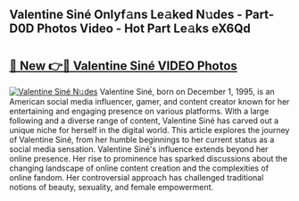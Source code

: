 ## Valentine Siné Onlyf𝚊ns Le𝚊ked N𝚞des - Part-D0D Photos Video - Hot Part Le𝚊ks eX6Qd

# <h2><a href="http://ab97866.deff.icu/?id=Valentine+Sin%c3%a9">🔗 New 👉🔴 Valentine Siné VIDEO Photos</a></h2>

[![Valentine Siné N𝚞des](https://i.imgur.com/rIISA9y.gif)](http://ab97866.deff.icu/?id=Valentine+Sin%c3%a9)
Valentine Siné, born on December 1, 1995, is an American social media influencer, gamer, and content creator known for her entertaining and engaging presence on various platforms. With a large following and a diverse range of content, Valentine Siné has carved out a unique niche for herself in the digital world. This article explores the journey of Valentine Siné, from her humble beginnings to her current status as a social media sensation. Valentine Siné's influence extends beyond her online presence. Her rise to prominence has sparked discussions about the changing landscape of online content creation and the complexities of online fandom. Her controversial approach has challenged traditional notions of beauty, sexuality, and female empowerment.
